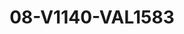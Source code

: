 ---
title: 08-V1140-VAL1583
image: 08-V1140-VAL1583.jpg
brand: graziana-valentini
layout: vestito
---